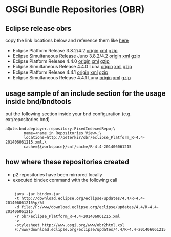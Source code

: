 # OSGi Bundle Repositories (OBR)

## Eclipse release obrs 

copy the link locations below and reference them like [here](#usage) 

- Eclipse Platform Release 3.8.2/4.2          [origin](http://download.eclipse.org/eclipse/updates/3.8/R-3.8.2-201301310800) [xml](eclipse_3.8.2_Platform.xml) [gzip](eclipse_3.8.2_Platform.xml.gz)
- Eclipse Simultaneous Release Juno 3.8.2/4.2 [origin](http://download.eclipse.org/releases/juno/201303010900)               [xml](eclipse_3.8.2_Juno.xml)     [gzip](eclipse_3.8.2_Juno.xml)
- Eclipse Platform Release 4.4.0              [origin](http://download.eclipse.org/eclipse/updates/4.4/R-4.4-201406061215)   [xml](eclipse_4.4.0_Platform.xml) [gzip](eclipse_4.4.0_Platform.xml.gz)
- Eclipse Simultaneous Release 4.4.0 Luna     [origin](http://download.eclipse.org/releases/luna/201406250900)               [xml](eclipse_4.4.0_Luna.xml)     [gzip](eclipse_4.4.0_Luna.xml.gz)
- Eclipse Platform Release 4.4.1              [origin](http://download.eclipse.org/eclipse/updates/4.4/R-4.4.1-201409250400) [xml](eclipse_4.4.1_Platform.xml) [gzip](eclipse_4.4.1_Platform.xml.gz)
- Eclipse Simultaneous Release 4.4.1 Luna     [origin](http://download.eclipse.org/releases/luna/201409261001)               [xml](eclipse_4.4.1_Luna.xml)     [gzip](eclipse_4.4.1_Luna.xml.gz) 


## <a name="usage">usage</a> sample of an include section for the usage inside bnd/bndtools

put the following section inside your bnd configuration (e.g. ext/repositories.bnd)

    aQute.bnd.deployer.repository.FixedIndexedRepo;\ 
    		name=<name in Repositories View>;\
    		locations=http://peterkir/obr/eclipse_Platform_R-4.4-201406061215.xml,\
            cache=${workspace}/cnf/cache/R-4.4-201406061215


## how where these repositories created

- p2 repositories have been mirrored locally
- executed bindex command with the following call

<pre><code>
    java -jar bindex.jar
    -t http://download.eclipse.org/eclipse/updates/4.4/R-4.4-201406061215%p/%f
    -d file:/F:/www/download.eclipse.org/eclipse/updates/4.4/R-4.4-201406061215
    -r obr/eclipse_Platform_R-4.4-201406061215.xml
    -v
    -stylesheet http://www.osgi.org/www/obr2html.xsl
    F:/www/download.eclipse.org/eclipse/updates/4.4/R-4.4-201406061215
</code></pre>
